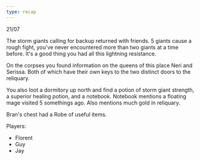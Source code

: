 ```yaml
---
type: recap
---
```


21/07

The storm giants calling for backup returned with friends. 5 giants cause a rough fight, you've never encountered more than two giants at a time before. It's a good thing you had all this lightning resistance.

On the corpses you found information on the queens of this place Neri and Serissa. Both of which have their own keys to the two distinct doors to the reliquary.

You also loot a dormitory up north and find a potion of storm giant strength, a superior healing potion, and a notebook.
Notebook mentions a floating mage visited 5 somethings ago. Also mentions much gold in reliquary.

Bran's chest had a Robe of useful items.

Players:
- Florent
- Guy
- Jay